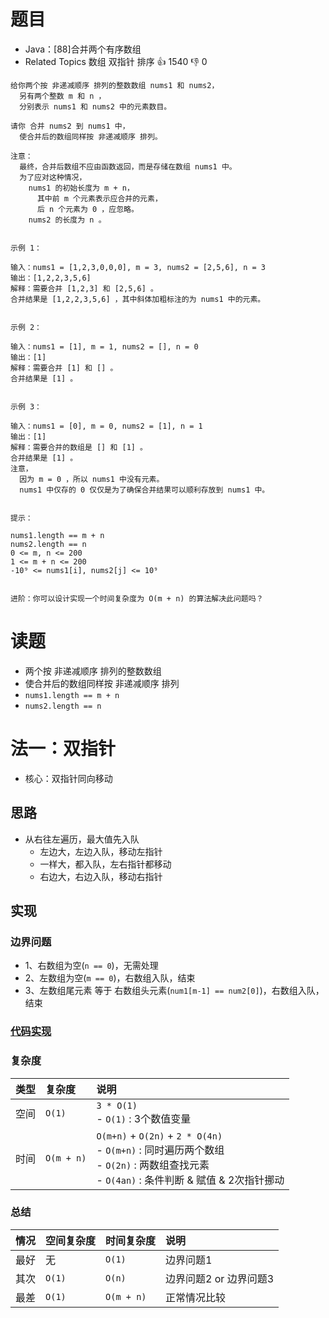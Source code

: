 # 题目

- Java：[88]合并两个有序数组
- Related Topics 数组 双指针 排序 👍 1540 👎 0

```text
给你两个按 非递减顺序 排列的整数数组 nums1 和 nums2，
  另有两个整数 m 和 n ，
  分别表示 nums1 和 nums2 中的元素数目。 

请你 合并 nums2 到 nums1 中，
  使合并后的数组同样按 非递减顺序 排列。 

注意：
  最终，合并后数组不应由函数返回，而是存储在数组 nums1 中。
  为了应对这种情况，
    nums1 的初始长度为 m + n，
      其中前 m 个元素表示应合并的元素，
      后 n 个元素为 0 ，应忽略。
    nums2 的长度为 n 。 


示例 1： 

输入：nums1 = [1,2,3,0,0,0], m = 3, nums2 = [2,5,6], n = 3
输出：[1,2,2,3,5,6]
解释：需要合并 [1,2,3] 和 [2,5,6] 。
合并结果是 [1,2,2,3,5,6] ，其中斜体加粗标注的为 nums1 中的元素。


示例 2： 

输入：nums1 = [1], m = 1, nums2 = [], n = 0
输出：[1]
解释：需要合并 [1] 和 [] 。
合并结果是 [1] 。


示例 3： 

输入：nums1 = [0], m = 0, nums2 = [1], n = 1
输出：[1]
解释：需要合并的数组是 [] 和 [1] 。
合并结果是 [1] 。
注意，
  因为 m = 0 ，所以 nums1 中没有元素。
  nums1 中仅存的 0 仅仅是为了确保合并结果可以顺利存放到 nums1 中。


提示： 

nums1.length == m + n 
nums2.length == n 
0 <= m, n <= 200 
1 <= m + n <= 200 
-10⁹ <= nums1[i], nums2[j] <= 10⁹ 


进阶：你可以设计实现一个时间复杂度为 O(m + n) 的算法解决此问题吗？ 
```

# 读题

- 两个按 非递减顺序 排列的整数数组
- 使合并后的数组同样按 非递减顺序 排列
- `nums1.length == m + n`
- `nums2.length == n`

# 法一：双指针

- 核心：双指针同向移动

## 思路

- 从右往左遍历，最大值先入队
  - 左边大，左边入队，移动左指针
  - 一样大，都入队，左右指针都移动
  - 右边大，右边入队，移动右指针

## 实现

### 边界问题

- 1、右数组为空(`n == 0`)，无需处理
- 2、左数组为空(`m == 0`)，右数组入队，结束
- 3、左数组尾元素 等于 右数组头元素(`num1[m-1] == num2[0]`)，右数组入队，结束

### [代码实现](/src/main/java/leetcode/sub0088/Demo01.java)

### 复杂度

类型 | 复杂度 | 说明
:--- |:--- |:---
空间 | `O(1)` | `3 * O(1)` </br> - `O(1)` : 3个数值变量
时间 | `O(m + n)` | `O(m+n)` + `O(2n)` + `2 * O(4n)` </br> - `O(m+n)` : 同时遍历两个数组 </br> - `O(2n)` : 两数组查找元素 </br> - `O(4an)` : 条件判断 & 赋值 & 2次指针挪动

### 总结

情况 | 空间复杂度 | 时间复杂度 | 说明
:--- |:--- |:--- |:---
最好 | 无 | `O(1)` | 边界问题1
其次 | `O(1)` | `O(n)` | 边界问题2 or 边界问题3
最差 | `O(1)` | `O(m + n)` | 正常情况比较
